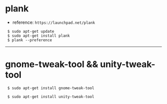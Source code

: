 # plank
* reference:  `https://launchpad.net/plank`
```
 $ sudo apt-get update
 $ sudo apt-get install plank
 $ plank --preference
```
---

# gnome-tweak-tool && unity-tweak-tool

```
 $ sudo apt-get install gnome-tweak-tool
 
 $ sudo apt-get install unity-tweak-tool
```

